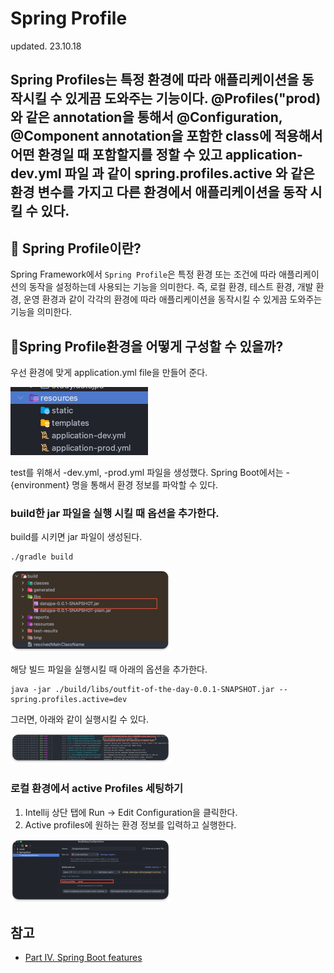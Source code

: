 # Spring Profile

updated. 23.10.18

**Spring Profiles는 특정 환경에 따라 애플리케이션을 동작시킬 수 있게끔 도와주는 기능이다.**
@Profiles("prod) 와 같은 annotation을 통해서 @Configuration, @Component annotation을 포함한 class에 적용해서  어떤 환경일 때 포함할지를 정할 수 있고
application-dev.yml 파일 과 같이 spring.profiles.active 와 같은 환경 변수를 가지고 다른 환경에서 애플리케이션을 동작 시킬 수 있다.
---

## 📗 Spring Profile이란?

Spring Framework에서 `Spring Profile`은 특정 환경 또는 조건에 따라 애플리케이션의 동작을 설정하는데 사용되는 기능을 의미한다.
즉, 로컬 환경, 테스트 환경, 개발 환경, 운영 환경과 같이 각각의 환경에 따라 애플리케이션을 동작시킬 수 있게끔 도와주는 기능을 의미한다.

## 📗Spring Profile환경을 어떻게 구성할 수 있을까?

우선 환경에 맞게 application.yml file을 만들어 준다.

![spring_profile_03.png](images/spring_profile_03.png)

test를 위해서 -dev.yml, -prod.yml 파일을 생성했다. 
Spring Boot에서는 -{environment} 명을 통해서 환경 정보를 파악할 수 있다.

### build한 jar 파일을 실행 시킬 때 옵션을 추가한다.

build를 시키면 jar 파일이 생성된다.

```shell
./gradle build
```
![spring_profile_01.png](images/spring_profile_01.png)

해당 빌드 파일을 실행시킬 때 아래의 옵션을 추가한다.

```shell
java -jar ./build/libs/outfit-of-the-day-0.0.1-SNAPSHOT.jar --spring.profiles.active=dev
```
그러면, 아래와 같이 실행시킬 수 있다.

![spring_profile_02.png](images/spring_profile_02.png)


### 로컬 환경에서 active Profiles 세팅하기

1. Intellij 상단 탭에 Run -> Edit Configuration을 클릭한다.
2. Active profiles에 원하는 환경 정보를 입력하고 실행한다.

![spring_profile_04.png](images/spring_profile_04.png)


## 참고

* [Part IV. Spring Boot features](https://docs.spring.io/spring-boot/docs/1.2.0.M1/reference/html/boot-features-profiles.html)

